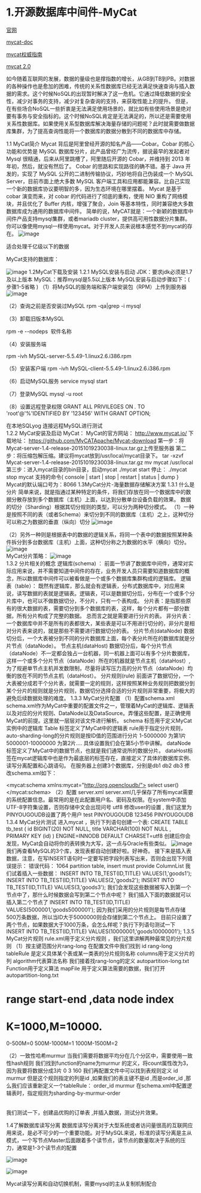 # 1.开源数据库中间件-MyCat

[官网](http://www.mycat.io/)

[mycat-doc](https://github.com/MyCATApache/Mycat-doc)

[mycat权威指南](http://www.mycat.io/document/mycat-definitive-guide.pdf)

[mycat 2.0](https://github.com/MyCATApache/Mycat2)

如今随着互联网的发展，数据的量级也是撑指数的增长，从GB到TB到PB。对数据的各种操作也是愈加的困难，传统的关系性数据库已经无法满足快速查询与插入数据的需求。这个时候NoSQL的出现暂时解决了这一危机。它通过降低数据的安全性，减少对事务的支持，减少对复杂查询的支持，来获取性能上的提升。
但是，在有些场合NoSQL一些折衷是无法满足使用场景的，就比如有些使用场景是绝对要有事务与安全指标的。这个时候NoSQL肯定是无法满足的，所以还是需要使用关系性数据库。如果使用关系型数据库解决海量存储的问题呢？此时就需要做数据库集群，为了提高查询性能将一个数据库的数据分散到不同的数据库中存储。

1.1 MyCat简介
Mycat 背后是阿里曾经开源的知名产品——Cobar。Cobar 的核心功能和优势是 MySQL 数据库分片，此产品曾经广为流传，据说最早的发起者对 Mysql 很精通，后来从阿里跳槽了，阿里随后开源的 Cobar，并维持到 2013 年年初，然后，就没有然后了。 
Cobar 的思路和实现路径的确不错。基于 Java 开发的，实现了 MySQL 公开的二进制传输协议，巧妙地将自己伪装成一个 MySQL Server，目前市面上绝大多数 MySQL 客户端工具和应用都能兼容。比自己实现一个新的数据库协议要明智的多，因为生态环境在哪里摆着。 
Mycat 是基于 cobar 演变而来，对 cobar 的代码进行了彻底的重构，使用 NIO 重构了网络模块，并且优化了 Buffer 内核，增强了聚合，Join 等基本特性，同时兼容绝大多数数据库成为通用的数据库中间件。
简单的说，MyCAT就是：一个新颖的数据库中间件产品支持mysql集群，或者mariadb cluster，提供高可用性数据分片集群。你可以像使用mysql一样使用mycat。对于开发人员来说根本感觉不到mycat的存在。
![image](https://github.com/leelovejava/doc/blob/master/img/dataBase/mycat/01.png)

适合处理千亿级以下的数据

MyCat支持的数据库：

![image](https://github.com/leelovejava/doc/blob/master/img/dataBase/mycat/02.png)
1.2MyCat下载及安装
1.2.1 MySQL安装与启动
JDK：要求jdk必须是1.7及以上版本
MySQL：推荐mysql是5.5以上版本
MySQL安装与启动步骤如下：( 步骤1-5省略 )
（1）将MySQL的服务端和客户端安装包（RPM）上传到服务器
![image](https://github.com/leelovejava/doc/blob/master/img/dataBase/mycat/03.png)

（2）查询之前是否安装过MySQL
rpm -qa|grep -i mysql

（3）卸载旧版本MySQL

rpm -e --nodeps  软件名称

（4）安装服务端

rpm -ivh MySQL-server-5.5.49-1.linux2.6.i386.rpm

（5）安装客户端
rpm -ivh MySQL-client-5.5.49-1.linux2.6.i386.rpm

（6）启动MySQL服务
service mysql start

（7）登录MySQL 
mysql -u root

（8）设置远程登录权限
GRANT ALL PRIVILEGES ON *.* TO 'root'@'%'IDENTIFIED BY '123456'  WITH GRANT OPTION;

在本地SQLyog 连接远程MySQL进行测试  
1.2.2 MyCat安装及启动
MyCat：
MyCat的官方网站：
http://www.mycat.io/
下载地址：
https://github.com/MyCATApache/Mycat-download
第一步：将Mycat-server-1.4-release-20151019230038-linux.tar.gz上传至服务器
第二步：将压缩包解压缩。建议将mycat放到/usr/local/mycat目录下。
tar -xzvf Mycat-server-1.4-release-20151019230038-linux.tar.gz
mv mycat /usr/local
第三步：进入mycat目录的bin目录，启动mycat
./mycat start
停止：
./mycat stop
mycat 支持的命令{ console | start | stop | restart | status | dump } 
Mycat的默认端口号为：8066
1.3MyCat分片-海量数据存储解决方案
1.3.1 什么是分片
简单来说，就是指通过某种特定的条件，将我们存放在同一个数据库中的数据分散存放到多个数据库（主机）上面，以达到分散单台设备负载的效果。 
数据的切分（Sharding）根据其切分规则的类型，可以分为两种切分模式。
   （1）一种是按照不同的表（或者Schema）来切分到不同的数据库（主机）之上，这种切分可以称之为数据的垂直（纵向）切分
![image](https://github.com/leelovejava/doc/blob/master/img/dataBase/mycat/04.png)
   
   （2）另外一种则是根据表中的数据的逻辑关系，将同一个表中的数据按照某种条件拆分到多台数据库（主机）上面，这种切分称之为数据的水平（横向）切分。
 ![image](https://github.com/leelovejava/doc/blob/master/img/dataBase/mycat/05.png)            
MyCat分片策略：
 ![image](https://github.com/leelovejava/doc/blob/master/img/dataBase/mycat/06.png)    
1.3.2 分片相关的概念
逻辑库(schema) ：
前面一节讲了数据库中间件，通常对实际应用来说，并不需要知道中间件的存在，业务开发人员只需要知道数据库的概念，所以数据库中间件可以被看做是一个或多个数据库集群构成的逻辑库。
逻辑表（table）：
既然有逻辑库，那么就会有逻辑表，分布式数据库中，对应用来说，读写数据的表就是逻辑表。逻辑表，可以是数据切分后，分布在一个或多个分片库中，也可以不做数据切分，不分片，只有一个表构成。
分片表：是指那些原有的很大数据的表，需要切分到多个数据库的表，这样，每个分片都有一部分数据，所有分片构成了完整的数据。 总而言之就是需要进行分片的表。
非分片表：一个数据库中并不是所有的表都很大，某些表是可以不用进行切分的，非分片是相对分片表来说的，就是那些不需要进行数据切分的表。 
分片节点(dataNode)
数据切分后，一个大表被分到不同的分片数据库上面，每个表分片所在的数据库就是分片节点（dataNode）。
节点主机(dataHost) 
数据切分后，每个分片节点（dataNode）不一定都会独占一台机器，同一机器上面可以有多个分片数据库，这样一个或多个分片节点（dataNode）所在的机器就是节点主机（dataHost）,为了规避单节点主机并发数限制，尽量将读写压力高的分片节点（dataNode）均衡的放在不同的节点主机（dataHost）。
分片规则(rule) 
前面讲了数据切分，一个大表被分成若干个分片表，就需要一定的规则，这样按照某种业务规则把数据分到某个分片的规则就是分片规则，数据切分选择合适的分片规则非常重要，将极大的避免后续数据处理的难度。
1.3.3 MyCat分片配置 
（1）配置schema.xml 
schema.xml作为MyCat中重要的配置文件之一，管理着MyCat的逻辑库、逻辑表以及对应的分片规则、DataNode以及DataSource。弄懂这些配置，是正确使用MyCat的前提。这里就一层层对该文件进行解析。
schema 标签用于定义MyCat实例中的逻辑库
Table 标签定义了MyCat中的逻辑表  rule用于指定分片规则，auto-sharding-long的分片规则是按ID值的范围进行分片 1-5000000 为第1片  5000001-10000000 为第2片....  具体设置我们会在第5小节中讲解。
dataNode 标签定义了MyCat中的数据节点，也就是我们通常说所的数据分片。
dataHost标签在mycat逻辑库中也是作为最底层的标签存在，直接定义了具体的数据库实例、读写分离配置和心跳语句。
在服务器上创建3个数据库，分别是db1   db2   db3
修改schema.xml如下：
<?xml version="1.0"?>
<!DOCTYPE mycat:schema SYSTEM "schema.dtd">
<mycat:schema xmlns:mycat="http://org.opencloudb/">
	<schema name="PINYOUGOUDB" checkSQLschema="false" sqlMaxLimit="100">
		<table name="tb_test" dataNode="dn1,dn2,dn3" rule="auto-sharding-long" />
	</schema>
	<dataNode name="dn1" dataHost="localhost1" database="db1" />
	<dataNode name="dn2" dataHost="localhost1" database="db2" />
	<dataNode name="dn3" dataHost="localhost1" database="db3" />
	<dataHost name="localhost1" maxCon="1000" minCon="10" balance="0"
		writeType="0" dbType="mysql" dbDriver="native" switchType="1"  slaveThreshold="100">
		<heartbeat>select user()</heartbeat>
		<writeHost host="hostM1" url="192.168.25.142:3306" user="root"
			password="123456">
		</writeHost>
	</dataHost>	
</mycat:schema>
（2）配置 server.xml 
server.xml几乎保存了所有mycat需要的系统配置信息。最常用的是在此配置用户名、密码及权限。在system中添加UTF-8字符集设置，否则存储中文会出现问号
<property name="charset">utf8</property>
修改user的设置 ,  我们这里为 PINYOUGOUDB设置了两个用户 
	<user name="test">
		<property name="password">test</property>
		<property name="schemas">PINYOUGOUDB</property>
	</user>
	<user name="root">
		<property name="password">123456</property>
		<property name="schemas">PINYOUGOUDB</property>
	</user>
1.3.4 MyCat分片测试 
进入mycat ，执行下列语句创建一个表:
CREATE TABLE tb_test (
  id BIGINT(20) NOT NULL,
  title VARCHAR(100) NOT NULL ,
  PRIMARY KEY (id)
) ENGINE=INNODB DEFAULT CHARSET=utf8 
创建后你会发现，MyCat会自动将你的表转换为大写，这一点与Oracle有些类似。
 ![image](https://github.com/leelovejava/doc/blob/master/img/dataBase/mycat/07.png)   
我们再查看MySQL的3个库，发现表都自动创建好啦。好神奇。
接下来是插入表数据，注意，在写INSERT语句时一定要写把字段列表写出来，否则会出现下列错误提示：
错误代码： 1064
partition table, insert must provide ColumnList
我们试着插入一些数据：
INSERT INTO TB_TEST(ID,TITLE) VALUES(1,'goods1');
INSERT INTO TB_TEST(ID,TITLE) VALUES(2,'goods2');
INSERT INTO TB_TEST(ID,TITLE) VALUES(3,'goods3');
我们会发现这些数据被写入到第一个节点中了，那什么时候数据会写到第二个节点中呢？
我们插入下面的数据就可以插入第二个节点了
INSERT INTO TB_TEST(ID,TITLE) VALUES(5000001,'goods5000001');
因为我们采用的分片规则是每节点存储500万条数据，所以当ID大于5000000则会存储到第二个节点上。
目前只设置了两个节点，如果数据大于1000万条，会怎么样呢？执行下列语句测试一下
INSERT INTO TB_TEST(ID,TITLE) VALUES(10000001,'goods10000001');
1.3.5 MyCat分片规则
rule.xml用于定义分片规则  ，我们这里讲解两种最常见的分片规则
（1）按主键范围分片rang-long
在配置文件中我们找到
	<tableRule name="auto-sharding-long">
		<rule>
			<columns>id</columns>
			<algorithm>rang-long</algorithm>
		</rule>
	</tableRule>
tableRule 是定义具体某个表或某一类表的分片规则名称   columns用于定义分片的列  algorithm代表算法名称    我们接着找rang-long的定义
	<function name="rang-long"
		class="org.opencloudb.route.function.AutoPartitionByLong">
		<property name="mapFile">autopartition-long.txt</property>
	</function>
Function用于定义算法 mapFile 用于定义算法需要的数据，我们打开autopartition-long.txt
# range start-end ,data node index
# K=1000,M=10000.
0-500M=0
500M-1000M=1
1000M-1500M=2

（2）一致性哈希murmur
当我们需要将数据平均分在几个分区中，需要使用一致性hash规则
我们找到function的name为murmur 的定义，将count属性改为3，因为我要将数据分成3片
	<function name="murmur"
		class="org.opencloudb.route.function.PartitionByMurmurHash">
		<property name="seed">0</property><!-- 默认是0 -->
		<property name="count">3</property><!-- 要分片的数据库节点数量，必须指定，否则没法分片 -->
		<property name="virtualBucketTimes">160</property><!-- 一个实际的数据库节点被映射为这么多虚拟节点，默认是160倍，也就是虚拟节点数是物理节点数的160倍 -->
		<!-- <property name="weightMapFile">weightMapFile</property> 节点的权重，没有指定权重的节点默认是1。以properties文件的格式填写，以从0开始到count-1的整数值也就是节点索引为key，以节点权重值为值。所有权重值必须是正整数，否则以1代替 -->
		<!-- <property name="bucketMapPath">/etc/mycat/bucketMapPath</property> 
			用于测试时观察各物理节点与虚拟节点的分布情况，如果指定了这个属性，会把虚拟节点的murmur hash值与物理节点的映射按行输出到这个文件，没有默认值，如果不指定，就不会输出任何东西 -->
	</function>
我们再配置文件中可以找到表规则定义
	<tableRule name="sharding-by-murmur">
		<rule>
			<columns>id</columns>
			<algorithm>murmur</algorithm>
		</rule>
	</tableRule>
但是这个规则指定的列是id ,如果我们的表主键不是id ,而是order_id ,那么我们应该重新定义一个tableRule：
	<tableRule name="sharding-by-murmur-order">
		<rule>
			<columns>order_id</columns>
			<algorithm>murmur</algorithm>
		</rule>
	</tableRule>
在schema.xml中配置逻辑表时，指定规则为sharding-by-murmur-order
<table name="tb_order" dataNode="dn1,dn2,dn3" rule="sharding-by-murmur-order" />

我们测试一下，创建品优购的订单表 ,并插入数据，测试分片效果。

1.4了解数据库读写分离
数据库读写分离对于大型系统或者访问量很高的互联网应用来说，是必不可少的一个重要功能。对于MySQL来说，标准的读写分离是主从模式，一个写节点Master后面跟着多个读节点，读节点的数量取决于系统的压力，通常是1-3个读节点的配置

 ![image](https://github.com/leelovejava/doc/blob/master/img/dataBase/mycat/08.png)   
 
 ![image](https://github.com/leelovejava/doc/blob/master/img/dataBase/mycat/09.png)   
 
Mycat读写分离和自动切换机制，需要mysql的主从复制机制配合
